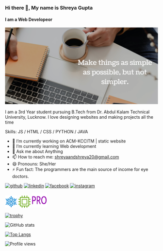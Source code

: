 ### Hi there 👋, My name is Shreya Gupta
#### I am a Web Developeor
![I am a Web Developeor](https://github.com/Shreya0920/Shreya0920/blob/master/Untitled%20Design.png)

I am a 3rd Year student pursuing B.Tech from Dr. Abdul Kalam Technical University, Lucknow. I love designing websites and making projects all the time

Skills: JS / HTML / CSS / PYTHON / JAVA 

- 🔭 I’m currently working on ACM-KCCITM | static website 
- 🌱 I’m currently learning Web development 
- 💬 Ask me about Anything 
- 📫 How to reach me: shreyaandshreya20@gmail.com 
- 😄 Pronouns: She/Her 
- ⚡ Fun fact: The programmers are the main source of income for eye doctors. 


[<img src='https://cdn.jsdelivr.net/npm/simple-icons@3.0.1/icons/github.svg' alt='github' height='40'>](https://github.com/shreya0920)  [<img src='https://cdn.jsdelivr.net/npm/simple-icons@3.0.1/icons/linkedin.svg' alt='linkedin' height='40'>](https://www.linkedin.com/in/shreya-gupta-34b4121a6/)  [<img src='https://cdn.jsdelivr.net/npm/simple-icons@3.0.1/icons/facebook.svg' alt='facebook' height='40'>](https://www.facebook.com/aushi.gupta7509)  [<img src='https://cdn.jsdelivr.net/npm/simple-icons@3.0.1/icons/instagram.svg' alt='instagram' height='40'>](https://www.instagram.com/shreya___20_/)  

<a href='https://archiveprogram.github.com/'><img src='https://raw.githubusercontent.com/acervenky/animated-github-badges/master/assets/acbadge.gif' width='40' height='40'></a> <a href='https://docs.github.com/en/developers'><img src='https://raw.githubusercontent.com/acervenky/animated-github-badges/master/assets/devbadge.gif' width='40' height='40'></a> <a href='https://github.com/pricing'><img src='https://raw.githubusercontent.com/acervenky/animated-github-badges/master/assets/pro.gif' width='50' height='50'></a>

[![trophy](https://github-profile-trophy.vercel.app/?username=shreya0920)](https://github.com/ryo-ma/github-profile-trophy)

![GitHub stats](https://github-readme-stats.vercel.app/api?username=shreya0920&show_icons=true)  

[![Top Langs](https://github-readme-stats.vercel.app/api/top-langs/?username=shreya0920)](https://github.com/anuraghazra/github-readme-stats)

![Profile views](https://gpvc.arturio.dev/shreya0920)  
